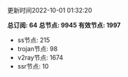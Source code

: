 更新时间2022-10-01 01:32:20

**总订阅: 64**
**总节点: 9945**
**有效节点: 1997**
- ss节点: 215
- trojan节点: 98
- v2ray节点: 1674
- ssr节点: 10
